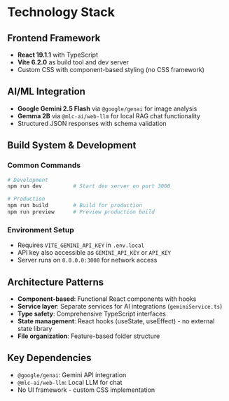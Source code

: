 # Technology Stack

## Frontend Framework
- **React 19.1.1** with TypeScript
- **Vite 6.2.0** as build tool and dev server
- Custom CSS with component-based styling (no CSS framework)

## AI/ML Integration
- **Google Gemini 2.5 Flash** via `@google/genai` for image analysis
- **Gemma 2B** via `@mlc-ai/web-llm` for local RAG chat functionality
- Structured JSON responses with schema validation

## Build System & Development

### Common Commands
```bash
# Development
npm run dev          # Start dev server on port 3000

# Production
npm run build        # Build for production
npm run preview      # Preview production build
```

### Environment Setup
- Requires `VITE_GEMINI_API_KEY` in `.env.local`
- API key also accessible as `GEMINI_API_KEY` or `API_KEY`
- Server runs on `0.0.0.0:3000` for network access

## Architecture Patterns
- **Component-based**: Functional React components with hooks
- **Service layer**: Separate services for AI integrations (`geminiService.ts`)
- **Type safety**: Comprehensive TypeScript interfaces
- **State management**: React hooks (useState, useEffect) - no external state library
- **File organization**: Feature-based folder structure

## Key Dependencies
- `@google/genai`: Gemini API integration
- `@mlc-ai/web-llm`: Local LLM for chat
- No UI framework - custom CSS implementation